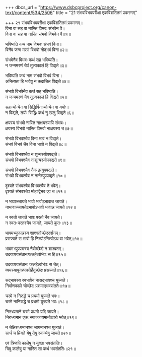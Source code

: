 +++
dbcs_url = "https://www.dsbcproject.org/canon-text/content/534/2506"
title = "21 संभवविभवपरीक्षा एकविंशतितमं प्रकरणम्"

+++
२१
संभवविभवपरीक्षा एकविंशतितमं प्रकरणम्।  
विना वा सह वा नास्ति विभवः संभवेन वै।  
विना वा सह वा नास्ति संभवो विभवेन वै॥१॥

भविष्यति कथं नाम विभवः संभवं विना।  
विनैव जन्म मरणं विभवो नोद्भवं विना॥२॥

संभवेनैव विभवः कथं सह भविष्यति।  
न जन्ममरणं चैवं तुल्यकालं हि विद्यते॥३॥

भविष्यति कथं नाम संभवो विभवं विना।  
अनित्यता हि भावेषु न कदाचिन्न विद्यते॥४॥

संभवो विभवेनैव कथं सह भविष्यति।  
न जन्ममरणं चैव तुल्यकालं हि विद्यते॥५॥

सहान्योन्येन वा सिद्धिर्विनान्योन्येन वा ययोः।  
न विद्यते, तयोः सिद्धिः कथं नु खलु विद्यते॥६॥

क्षयस्य संभवो नास्ति नाक्षयस्यापि संभवः।  
क्षयस्य विभवो नास्ति विभवो नाक्षयस्य च॥७॥

संभवो विभवश्चैव विना भावं न विद्यते।  
संभवं विभवं चैव विना भावो न विद्यते॥८॥

संभवो विभवश्चैव न शून्यस्योपपद्यते।  
संभवो विभवश्चैव नाशून्यस्योपपद्यते॥९॥

संभवो विभवश्चैव नैक इत्युपपद्यते।  
संभवो विभवश्चैव न नानेत्युपपद्यते॥१०॥

दृश्यते संभवश्चैव विभवश्चैव ते भवेत्।  
दृश्यते संभवश्चैव मोहाद्विभव एव च॥११॥

न भावाज्जायते भावो भावोऽभावान्न जायते।  
नाभावाज्जायतेऽभावोऽभावो भावान्न जायते॥१२॥

न स्वतो जायते भावः परतो नैव जायते।  
न स्वतः परतश्चैव जायते, जायते कुतः॥१३॥

भावमभ्युपपन्नस्य शाश्वतोच्छेददर्शनम्।  
प्रसज्यते स भावो हि नित्योऽनित्योऽथ वा भवेत्॥१४॥

भावमभ्युपपन्नस्य नैवोच्छेदो न शाश्वतम्।  
उदयव्ययसंतानःफलहेत्वोर्भवः स हि॥१५॥

उदयव्ययसंतानः फलहेत्वोर्भवः स चेत्।  
व्ययस्यापुनरुत्पत्तेर्हेतूच्छेदः प्रसज्यते॥१६॥

सद्भावस्य स्वभावेन नासद्भावश्च युज्यते।  
निर्वाणकाले चोच्छेदः प्रशमाद्भवसंततेः॥१७॥

चरमे न निरुद्धे च प्रथमो युज्यते भवः।  
चरमे नानिरुद्धे च प्रथमो युज्यते भवः॥१८॥

निरुध्यमाने चरमे प्रथमो यदि जायते।  
निरुध्यमान एकः स्याज्जायमानोऽपरो भवेत्॥१९॥

न चेन्निरुध्यमानश्च जायमानश्च युज्यते।  
सार्धं च म्रियते येषु तेषु स्कन्धेषु जायते॥२०॥

एवं त्रिष्वपि कालेषु न युक्ता भवसंततिः।  
त्रिषु कालेषु या नास्ति सा कथं भवसंततिः॥२१॥

